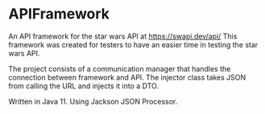 # APIFramework
An API framework for the star wars API at https://swapi.dev/api/
This framework was created for testers to have an easier time in testing the star wars API.

The project consists of a communication manager that handles the connection between framework and API.
The injector class takes JSON from calling the URL and injects it into a DTO.

Written in Java 11.
Using Jackson JSON Processor.
